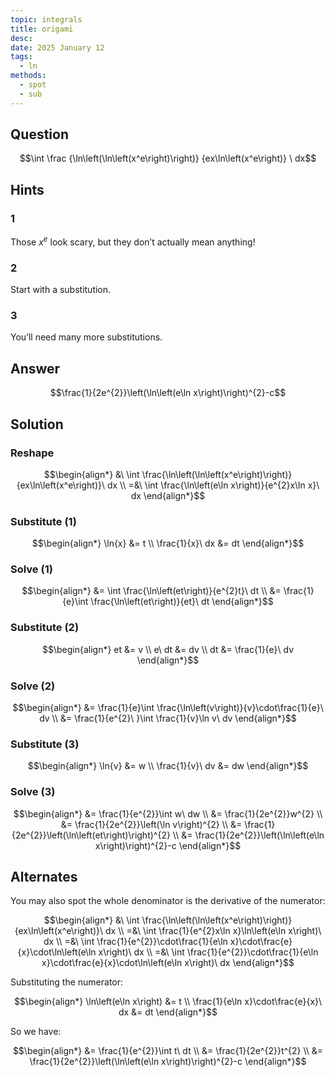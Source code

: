 ```yaml
---
topic: integrals
title: origami
desc: 
date: 2025 January 12
tags:
  - ln
methods:
  - spot
  - sub
---
```



## Question
```math
\int
  \frac
    {\ln\left(\ln\left(x^e\right)\right)}
    {ex\ln\left(x^e\right)}
\ dx
```


## Hints

### 1
Those $x^e$ look scary, but they don’t actually mean anything!

### 2
Start with a substitution.

### 3
You’ll need many more substitutions.


## Answer
```math
\frac{1}{2e^{2}}\left(\ln\left(e\ln x\right)\right)^{2}-c
```


## Solution

### Reshape
```math
\begin{align*}
  &\ \int \frac{\ln\left(\ln\left(x^e\right)\right)}{ex\ln\left(x^e\right)}\ dx
  \\ =&\ \int \frac{\ln\left(e\ln x\right)}{e^{2}x\ln x}\ dx
\end{align*}
```

### Substitute (1)
```math
\begin{align*}
  \ln{x} &= t
  \\ \frac{1}{x}\ dx &= dt
\end{align*}
```

### Solve (1)
```math
\begin{align*}
  &= \int \frac{\ln\left(et\right)}{e^{2}t}\ dt
  \\ &= \frac{1}{e}\int \frac{\ln\left(et\right)}{et}\ dt
\end{align*}
```

### Substitute (2)
```math
\begin{align*}
  et &= v
  \\ e\ dt &= dv
  \\ dt &= \frac{1}{e}\ dv
\end{align*}
```

### Solve (2)
```math
\begin{align*}
  &= \frac{1}{e}\int \frac{\ln\left(v\right)}{v}\cdot\frac{1}{e}\ dv
  \\ &= \frac{1}{e^{2}\ }\int \frac{1}{v}\ln v\ dv
\end{align*}
```

### Substitute (3)
```math
\begin{align*}
  \ln{v} &= w
  \\ \frac{1}{v}\ dv &= dw
\end{align*}
```

### Solve (3)
```math
\begin{align*}
  &= \frac{1}{e^{2}}\int w\ dw
  \\ &= \frac{1}{2e^{2}}w^{2}
  \\ &= \frac{1}{2e^{2}}\left(\ln v\right)^{2}
  \\ &= \frac{1}{2e^{2}}\left(\ln\left(et\right)\right)^{2}
  \\ &= \frac{1}{2e^{2}}\left(\ln\left(e\ln x\right)\right)^{2}-c
\end{align*}
```


## Alternates

You may also spot the whole denominator is the derivative of the numerator:

```math
\begin{align*}
  &\ \int \frac{\ln\left(\ln\left(x^e\right)\right)}{ex\ln\left(x^e\right)}\ dx
  \\ =&\ \int \frac{1}{e^{2}x\ln x}\ln\left(e\ln x\right)\ dx
  \\ =&\ \int \frac{1}{e^{2}}\cdot\frac{1}{e\ln x}\cdot\frac{e}{x}\cdot\ln\left(e\ln x\right)\ dx
  \\ =&\ \int \frac{1}{e^{2}}\cdot\frac{1}{e\ln x}\cdot\frac{e}{x}\cdot\ln\left(e\ln x\right)\ dx
\end{align*}
```

Substituting the numerator:

```math
\begin{align*}
  \ln\left(e\ln x\right) &= t
  \\ \frac{1}{e\ln x}\cdot\frac{e}{x}\ dx &= dt
\end{align*}
```

So we have:

```math
\begin{align*}
  &= \frac{1}{e^{2}}\int t\ dt
  \\ &= \frac{1}{2e^{2}}t^{2}
  \\ &= \frac{1}{2e^{2}}\left(\ln\left(e\ln x\right)\right)^{2}-c
\end{align*}
```
